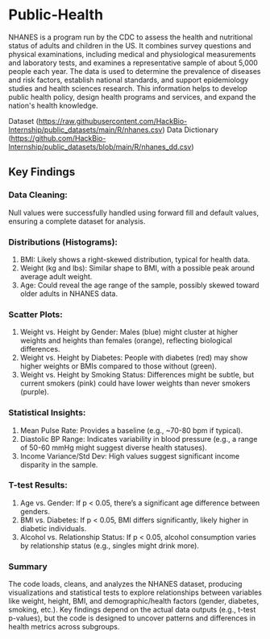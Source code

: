 # Public-Health

NHANES is a program run by the CDC to assess the health and nutritional status of adults and children in the US. It combines survey questions and physical examinations, including medical and physiological measurements and laboratory tests, and examines a representative sample of about 5,000 people each year. The data is used to determine the prevalence of diseases and risk factors, establish national standards, and support epidemiology studies and health sciences research. This information helps to develop public health policy, design health programs and services, and expand the nation's health knowledge.

Dataset (https://raw.githubusercontent.com/HackBio-Internship/public_datasets/main/R/nhanes.csv)
Data Dictionary (https://github.com/HackBio-Internship/public_datasets/blob/main/R/nhanes_dd.csv)

## Key Findings
### Data Cleaning:
Null values were successfully handled using forward fill and default values, ensuring a complete dataset for analysis.

### Distributions (Histograms):
1. BMI: Likely shows a right-skewed distribution, typical for health data.
2. Weight (kg and lbs): Similar shape to BMI, with a possible peak around average adult weight.
3. Age: Could reveal the age range of the sample, possibly skewed toward older adults in NHANES data.
### Scatter Plots:
1. Weight vs. Height by Gender: Males (blue) might cluster at higher weights and heights than females (orange), reflecting biological differences.
2. Weight vs. Height by Diabetes: People with diabetes (red) may show higher weights or BMIs compared to those without (green).
3. Weight vs. Height by Smoking Status: Differences might be subtle, but current smokers (pink) could have lower weights than never smokers (purple).

### Statistical Insights:
1. Mean Pulse Rate: Provides a baseline (e.g., ~70-80 bpm if typical).
2. Diastolic BP Range: Indicates variability in blood pressure (e.g., a range of 50-60 mmHg might suggest diverse health statuses).
3. Income Variance/Std Dev: High values suggest significant income disparity in the sample.
### T-test Results:
1. Age vs. Gender: If p < 0.05, there’s a significant age difference between genders.
2. BMI vs. Diabetes: If p < 0.05, BMI differs significantly, likely higher in diabetic individuals.
3. Alcohol vs. Relationship Status: If p < 0.05, alcohol consumption varies by relationship status (e.g., singles might drink more).

### Summary
The code loads, cleans, and analyzes the NHANES dataset, producing visualizations and statistical tests to explore relationships between variables like weight, height, BMI, and demographic/health factors (gender, diabetes, smoking, etc.). Key findings depend on the actual data outputs (e.g., t-test p-values), but the code is designed to uncover patterns and differences in health metrics across subgroups.
